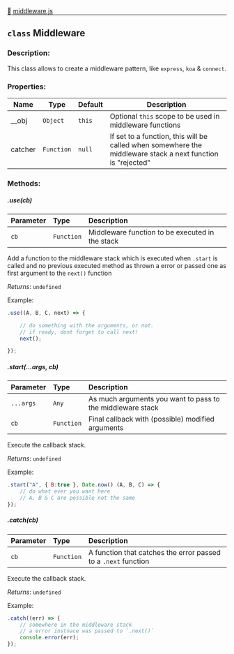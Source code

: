 <div class="mb-0">
🔗 <a class="source-code" target="_blank" href="https://github.com/OpenHausIO/backend/blob/dev/system/middleware.js">middleware.js</a>
</div>
<hr style="margin: 0 !important" />


## `class` Middleware
### Description:
This class allows to create a middleware pattern, like `express`, `koa` & `connect`.


### Properties:
| Name    | Type       | Default | Description                                                                                                 |
| ------- | ---------- | ------- | ----------------------------------------------------------------------------------------------------------- |
| __obj   | `Object`   | `this`  | Optional `this` scope to be used in middleware functions                                                    |
| catcher | `Function` | `null`  | If set to a function, this will be called when somewhere the middleware stack a next function is "rejected" |



### Methods:
##### .use(cb)
| Parameter | Type       | Description                                     |
| :-------- | :--------- | :---------------------------------------------- |
| `cb`      | `Function` | Middleware function to be executed in the stack |

Add a function to the middleware stack which is executed when `.start` is called and no previous executed method as thrown a error or passed one as first argument to the `next()` function

*Returns*: `undefined`

Example:

```js
.use((A, B, C, next) => {

    // do something with the arguments, or not.
    // if ready, dont forget to call next!
    next();

});
```

##### .start(...args, cb)
| Parameter | Type       | Description                                                |
| :-------- | :--------- | :--------------------------------------------------------- |
| `...args` | `Any`      | As much arguments you want to pass to the middleware stack |
| `cb`      | `Function` | Final callback with (possible) modified arguments          |

Execute the callback stack.

*Returns*: `undefined`

Example:

```js
.start("A", { B:true }, Date.now() (A, B, C) => {
    // do what ever you want here
    // A, B & C are possible not the same
});
```

##### .catch(cb)
| Parameter | Type       | Description                                                    |
| :-------- | :--------- | :------------------------------------------------------------- |
| `cb`      | `Function` | A function that catches the error passed to a `.next` function |

Execute the callback stack.

*Returns*: `undefined`

Example:

```js
.catch((err) => {
    // somewhere in the middleware stack
    // a error instnace was passed to `.next()`
    console.error(err);
});
```